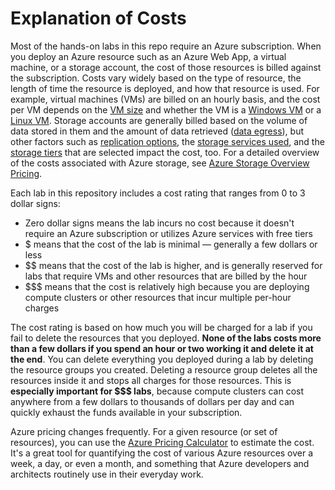 # Explanation of Costs

Most of the hands-on labs in this repo require an Azure subscription. When you deploy an Azure resource such as an Azure Web App, a virtual machine, or a storage account, the cost of those resources is billed against the subscription. Costs vary widely based on the type of resource, the length of time the resource is deployed, and how that resource is used. For example, virtual machines (VMs) are billed on an hourly basis, and the cost per VM depends on the [VM size](https://docs.microsoft.com/azure/virtual-machines/windows/sizes) and whether the VM is a [Windows VM](https://azure.microsoft.com/pricing/details/virtual-machines/windows/) or a [Linux VM](https://azure.microsoft.com/pricing/details/virtual-machines/linux/). Storage accounts are generally billed based on the volume of data stored in them and the amount of data retrieved ([data egress](https://azure.microsoft.com/pricing/details/bandwidth/)), but other factors such as [replication options](https://docs.microsoft.com/azure/storage/common/storage-redundancy), the [storage services used](https://docs.microsoft.com/azure/storage/common/storage-introduction), and the [storage tiers](https://docs.microsoft.com/azure/storage/blobs/storage-blob-storage-tiers) that are selected impact the cost, too. For a detailed overview of the costs associated with Azure storage, see [Azure Storage Overview Pricing](https://azure.microsoft.com/pricing/details/storage/).

Each lab in this repository includes a cost rating that ranges from 0 to 3 dollar signs:

- Zero dollar signs means the lab incurs no cost because it doesn't require an Azure subscription or utilizes Azure services with free tiers
- $ means that the cost of the lab is minimal — generally a few dollars or less
- $$ means that the cost of the lab is higher, and is generally reserved for labs that require VMs and other resources that are billed by the hour
- $$$ means that the cost is relatively high because you are deploying compute clusters or other resources that incur multiple per-hour charges

The cost rating is based on how much you will be charged for a lab if you fail to delete the resources that you deployed. **None of the labs costs more than a few dollars if you spend an hour or two working it and delete it at the end**. You can delete everything you deployed during a lab by deleting the resource groups you created. Deleting a resource group deletes all the resources inside it and stops all charges for those resources. This is **especially important for $$$ labs**, because compute clusters can cost anywhere from a few dollars to thousands of dollars per day and can quickly exhaust the funds available in your subscription.

Azure pricing changes frequently. For a given resource (or set of resources), you can use the [Azure Pricing Calculator](https://azure.microsoft.com/pricing/calculator/) to estimate the cost. It's a great tool for quantifying the cost of various Azure resources over a week, a day, or even a month, and something that Azure developers and architects routinely use in their everyday work.